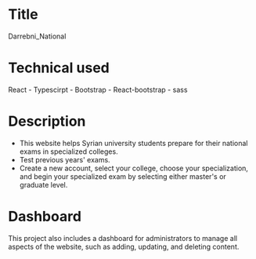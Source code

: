 # Title

Darrebni_National

# Technical used

React - Typescirpt - Bootstrap - React-bootstrap - sass

# Description

- This website helps Syrian university students prepare for their national exams in specialized colleges.
- Test previous years' exams.
- Create a new account, select your college, choose your specialization, and begin your specialized exam by selecting either master's or graduate level.

# Dashboard

This project also includes a dashboard for administrators to manage all aspects of the website, such as adding, updating, and deleting content.
